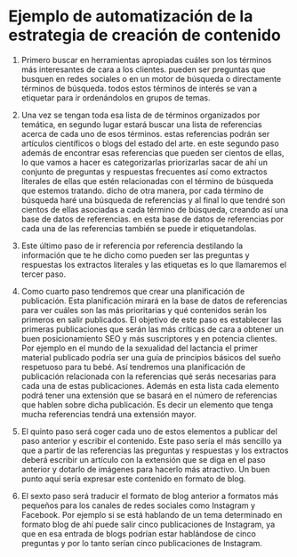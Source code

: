 # Ejemplo de automatización de la estrategia de creación de contenido

1. Primero buscar en herramientas apropiadas cuáles son los términos más interesantes de cara a los clientes. pueden ser preguntas que busquen en redes sociales o en un motor de búsqueda o directamente términos de búsqueda. todos estos términos de interés se van a etiquetar para ir ordenándolos en grupos de temas.

2. Una vez se tengan toda esa lista de de términos organizados por temática, en segundo lugar estará buscar una lista de referencias acerca de cada uno de esos términos. estas referencias podrán ser artículos científicos o blogs del estado del arte. en este segundo paso además de encontrar esas referencias que pueden ser cientos de ellas, lo que vamos a hacer es categorizarlas priorizarlas sacar de ahí un conjunto de preguntas y respuestas frecuentes así como extractos literales de ellas que estén relacionadas con el término de búsqueda que estemos tratando. dicho de otra manera, por cada término de búsqueda haré una búsqueda de referencias y al final lo que tendré son cientos de ellas asociadas a cada término de búsqueda, creando así una base de datos de referencias. en esta base de datos de referencias por cada una de las referencias también se puede ir etiquetandolas.

3. Este último paso de ir referencia por referencia destilando la información que te he dicho como pueden ser las preguntas y respuestas los extractos literales y las etiquetas es lo que llamaremos el tercer paso.

4. Como cuarto paso tendremos que crear una planificación de publicación. Esta planificación mirará en la base de datos de referencias para ver cuáles son las más prioritarias y qué contenidos serán los primeros en salir publicados. El objetivo de este paso es establecer las primeras publicaciones que serán las más críticas de cara a obtener un buen posicionamiento SEO y más suscriptores y en potencia clientes. Por ejemplo en el mundo de la sexualidad del lactancia el primer material publicado podría ser una guía de principios básicos del sueño respetuoso para tu bebé. Así tendremos una planificación de publicación relacionada con la referencias qué serás necesarias para cada una de estas publicaciones. Además en esta lista cada elemento podrá tener una extensión que se basará en el número de referencias que hablen sobre dicha publicación. Es decir un elemento que tenga mucha referencias tendrá una extensión mayor.

5. El quinto paso será coger cada uno de estos elementos a publicar del paso anterior y escribir el contenido. Este paso sería el más sencillo ya que a partir de las referencias las preguntas y respuestas y los extractos deberá escribir un artículo con la extensión que se diga en el paso anterior y dotarlo de imágenes para hacerlo más atractivo. Un buen punto aquí sería expresar este contenido en formato de blog.

6. El sexto paso será traducir el formato de blog anterior a formatos más pequeños para los canales de redes sociales como Instagram y Facebook. Por ejemplo si se está hablando de un tema determinado en formato blog de ahí puede salir cinco publicaciones de Instagram, ya que en esa entrada de blogs podrían estar hablándose de cinco preguntas y por lo tanto serían cinco publicaciones de Instagram.